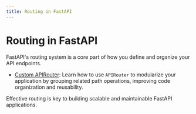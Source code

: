 ```yaml
---
title: Routing in FastAPI
---
```


# Routing in FastAPI

FastAPI's routing system is a core part of how you define and organize your API endpoints.

- [Custom APIRouter](./custom-apirouter.md): Learn how to use `APIRouter` to modularize your application by grouping related path operations, improving code organization and reusability.

Effective routing is key to building scalable and maintainable FastAPI applications.
